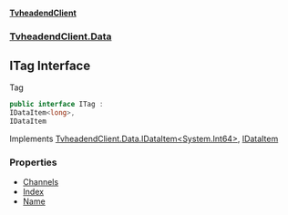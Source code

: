 #### [TvheadendClient](./index.md 'index')
### [TvheadendClient.Data](./TvheadendClient-Data.md 'TvheadendClient.Data')
## ITag Interface
Tag  
```csharp
public interface ITag :
IDataItem<long>,
IDataItem
```
Implements [TvheadendClient.Data.IDataItem&lt;](./TvheadendClient-Data-IDataItem-TId-.md 'TvheadendClient.Data.IDataItem&lt;TId&gt;')[System.Int64](https://docs.microsoft.com/en-us/dotnet/api/System.Int64 'System.Int64')[&gt;](./TvheadendClient-Data-IDataItem-TId-.md 'TvheadendClient.Data.IDataItem&lt;TId&gt;'), [IDataItem](./TvheadendClient-Data-IDataItem.md 'TvheadendClient.Data.IDataItem')  
### Properties
- [Channels](./TvheadendClient-Data-ITag-Channels.md 'TvheadendClient.Data.ITag.Channels')
- [Index](./TvheadendClient-Data-ITag-Index.md 'TvheadendClient.Data.ITag.Index')
- [Name](./TvheadendClient-Data-ITag-Name.md 'TvheadendClient.Data.ITag.Name')
